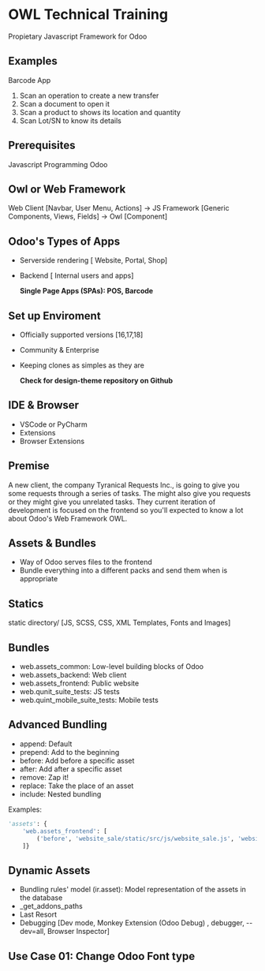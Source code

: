 # OWL Technical Training

Propietary Javascript Framework for Odoo

## Examples

Barcode App

1. Scan an operation to create a new transfer
2. Scan a document to open it
3. Scan a product to shows its location and quantity
4. Scan  Lot/SN to know its details

## Prerequisites

Javascript
Programming
Odoo

## Owl or Web Framework

Web Client [Navbar, User Menu, Actions]
    -> JS Framework [Generic Components, Views, Fields]
            -> Owl [Component]

## Odoo's Types of Apps

- Serverside rendering [ Website, Portal, Shop]
- Backend [ Internal users and apps]
  
  **Single Page Apps (SPAs): POS, Barcode**

## Set up Enviroment

- Officially supported versions [16,17,18]
- Community & Enterprise
- Keeping clones as simples as they are

    **Check for design-theme repository on Github**

## IDE & Browser

- VSCode or PyCharm
- Extensions
- Browser Extensions

## Premise

A new client, the company Tyranical Requests Inc., is going to give you some requests through a series of tasks.
The might also give you requests or they might give you unrelated tasks. They current iteration of development is
focused on the frontend so you'll expected to know a lot about Odoo's Web Framework OWL.

## Assets & Bundles

- Way of Odoo serves files to the frontend
- Bundle everything into a different packs and send them when is appropriate

## Statics

static directory/ [JS, SCSS, CSS, XML Templates, Fonts and Images]

## Bundles

- web.assets_common: Low-level building blocks of Odoo
- web.assets_backend: Web client
- web.assets_frontend: Public website
- web.qunit_suite_tests: JS tests
- web.quint_mobile_suite_tests: Mobile tests

## Advanced Bundling

- append: Default
- prepend: Add to the beginning
- before: Add before a specific asset
- after: Add after a specific asset
- remove: Zap it!
- replace: Take the place of an asset
- include: Nested bundling

Examples:

```python
'assets': {
    'web.assets_frontend': [
        ('before', 'website_sale/static/src/js/website_sale.js', 'website_sale_product_configurator/static/src/js/sale_product_configurator_modal.js'),
    ]}
```

## Dynamic Assets

- Bundling rules' model (ir.asset): Model representation of the assets in the database
- _get_addons_paths
- Last Resort
- Debugging [Dev mode, Monkey Extension (Odoo Debug) , debugger, --dev=all, Browser Inspector]

## Use Case 01: Change Odoo Font type

